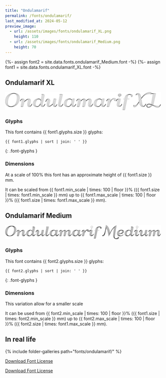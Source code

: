```yaml
---
title: "Ondulamarif"
permalink: /fonts/ondulamarif/
last_modified_at: 2024-05-12
preview_image:
  - url: /assets/images/fonts/ondulamarif_XL.png
    height: 110
  - url: /assets/images/fonts/ondulamarif_Medium.png
    height: 70
---
```

{%- assign font2 = site.data.fonts.ondulamarif_Medium.font -%}
{%- assign font1 = site.data.fonts.ondulamarif_XL.font -%}


## Ondulamarif XL

![Ondulamarif XL](/assets/images/fonts/ondulamarif_XL.png)

### Glyphs

This font contains  {{ font1.glyphs.size }} glyphs:

```
{{ font1.glyphs | sort | join: ' ' }}
```
{: .font-glyphs }
### Dimensions
At a scale of 100% this font has an approximate height of {{ font1.size }} mm. 

It can be scaled from {{ font1.min_scale | times: 100 | floor }}% ({{ font1.size | times: font1.min_scale }} mm)
up to {{ font1.max_scale | times: 100 | floor }}% ({{ font1.size | times: font1.max_scale }} mm).

## Ondulamarif Medium
![Ondulamarif Medium](/assets/images/fonts/ondulamarif_Medium.png)

### Glyphs

This font contains  {{ font2.glyphs.size }} glyphs:

```
{{ font2.glyphs | sort | join: ' ' }}
```
{: .font-glyphs }

### Dimensions
This variation allow for a smaller scale

It can be used  from {{ font2.min_scale | times: 100 | floor }}% ({{ font1.size | times: font2.min_scale }} mm)
up to {{ font2.max_scale | times: 100 | floor }}% ({{ font2.size | times: font1.max_scale }} mm).

## In real life

{% include folder-galleries path="fonts/ondulamarif/" %}

[Download Font License](https://github.com/inkstitch/inkstitch/tree/main/fonts/ondulamarif_XL/LICENSE)

[Download Font License](https://github.com/inkstitch/inkstitch/tree/main/fonts/ondulamatif_Medium/LICENSE)
